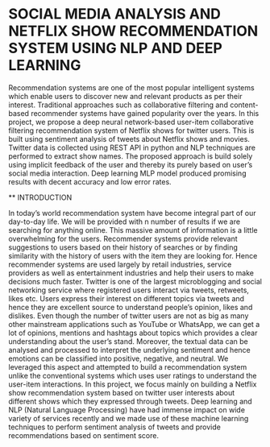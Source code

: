 # SOCIAL MEDIA ANALYSIS AND NETFLIX SHOW RECOMMENDATION SYSTEM USING NLP AND DEEP LEARNING

Recommendation systems are one of the most popular intelligent systems which enable users to discover new and relevant products as per their interest. Traditional approaches such as collaborative filtering and content-based recommender systems have gained popularity over the years. In this project, we propose a deep neural network-based user-item collaborative filtering recommendation system of Netflix shows for twitter users. This is built using sentiment analysis of tweets about Netflix shows and movies. Twitter data is collected using REST API in python and NLP techniques are performed to extract show names. The proposed approach is build solely using implicit feedback of the user and thereby its purely based on user’s social media interaction. Deep learning MLP model produced promising results with decent accuracy and low error rates.

** INTRODUCTION

In today’s world recommendation system have become integral part of our day-to-day life. We will be provided with n number of results if we are searching for anything online. This massive amount of information is a little overwhelming for the users. Recommender systems provide relevant suggestions to users based on their history of searches or by finding similarity with the history of users with the item they are looking for. Hence recommender systems are used largely by retail industries, service providers as well as entertainment industries and help their users to make decisions much faster.
Twitter is one of the largest microblogging and social networking service where registered users interact via tweets, retweets, likes etc. Users express their interest on different topics via tweets and hence they are excellent source to understand people’s opinion, likes and dislikes. Even though the number of twitter users are not as big as many other mainstream applications such as YouTube or WhatsApp, we can get a lot of opinions, mentions and hashtags about topics which provides a clear understanding about the user’s stand. Moreover, the textual data can be analysed and processed to interpret the underlying sentiment and hence emotions can be classified into positive, negative, and neutral. We leveraged this aspect and attempted to build a recommendation system unlike the conventional systems which uses user ratings to understand the user-item interactions.
In this project, we focus mainly on building a Netflix show recommendation system based on twitter user interests about different shows which they expressed through tweets. Deep learning and NLP (Natural Language Processing) have had immense impact on wide variety of services recently and we made use of these machine learning techniques to perform sentiment analysis of tweets and provide recommendations based on sentiment score.

